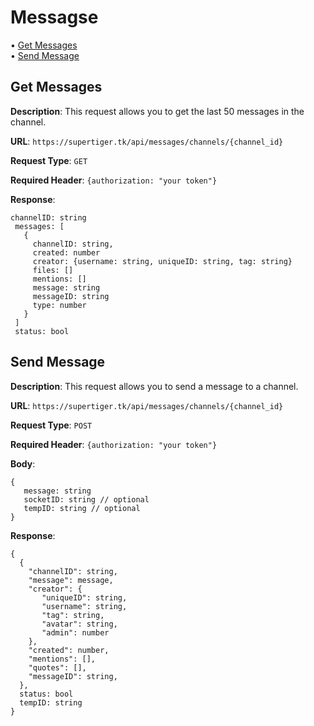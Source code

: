 # Messagse
• [Get Messages](#get-messages)  
• [Send Message](#send-message)

## Get Messages
**Description**: This request allows you to get the last 50 messages in the channel.

**URL**: `https://supertiger.tk/api/messages/channels/{channel_id}` 

**Request Type**: `GET`  

**Required Header**: `{authorization: "your token"}`

 **Response**:
 ```
 channelID: string
  messages: [
    {
      channelID: string,
      created: number
      creator: {username: string, uniqueID: string, tag: string}
      files: []
      mentions: []
      message: string
      messageID: string
      type: number
    }
  ]
  status: bool
 ```
 ## Send Message
**Description**: This request allows you to send a message to a channel.

**URL**: `https://supertiger.tk/api/messages/channels/{channel_id}` 

**Request Type**: `POST`  

**Required Header**: `{authorization: "your token"}`

**Body**: 
```
{
   message: string
   socketID: string // optional
   tempID: string // optional
}
```

**Response**:
 ```
{
   {
     "channelID": string,
     "message": message,
     "creator": {
        "uniqueID": string,
        "username": string,
        "tag": string,
        "avatar": string,
        "admin": number
     },
     "created": number,
     "mentions": [],
     "quotes": [],
     "messageID": string,
   },
   status: bool
   tempID: string
}
 ```
 
 
